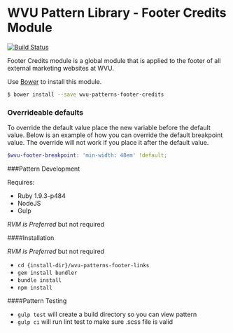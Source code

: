 # WVU Pattern Library - Footer Credits Module
[![Build Status](https://travis-ci.org/wvu-patterns/wvu-patterns-footer-credits.svg?branch=master)](https://travis-ci.org/wvu-patterns/wvu-patterns-footer-credits)

Footer Credits module is a global module that is applied to the footer of all external marketing websites at WVU.  

Use [Bower](http://bower.io/) to install this module.

```bash
$ bower install --save wvu-patterns-footer-credits
```

### Overrideable defaults

To override the default value place the new variable before the default value. Below is an example of how you can override the default breakpoint value. The override will not work if you place it after the default value.

```scss
$wvu-footer-breakpoint: 'min-width: 48em' !default;
```

###Pattern Development

Requires:

* Ruby 1.9.3-p484
* NodeJS
* Gulp

*RVM is Preferred* but not required

####Installation

*RVM is Preferred* but not required

* `cd {install-dir}/wvu-patterns-footer-links`
* `gem install bundler`
* `bundle install`
* `npm install`

####Pattern Testing

* `gulp test` will create a build directory so you can view pattern
* `gulp ci` will run lint test to make sure .scss file is valid